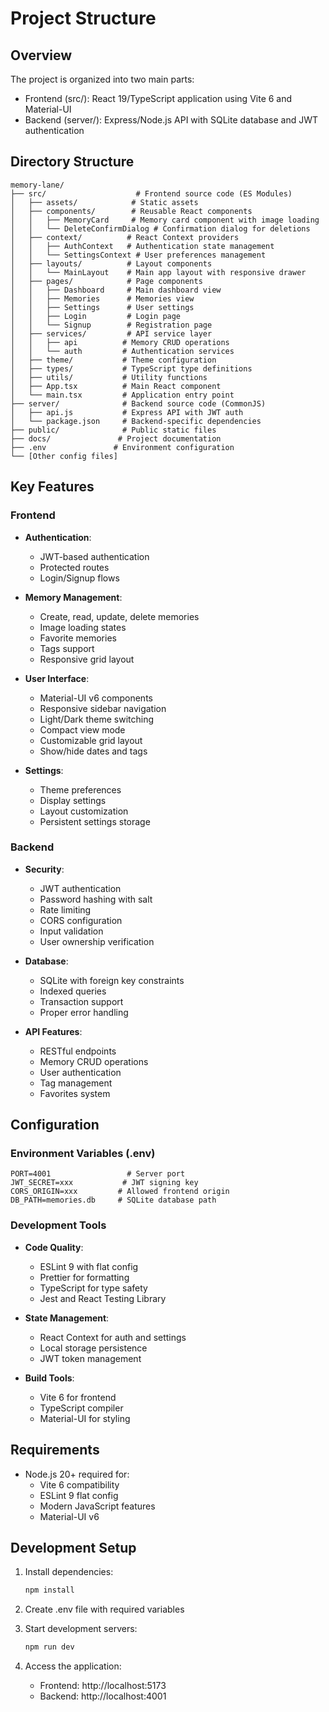# Project Structure

## Overview

The project is organized into two main parts:

- Frontend (src/): React 19/TypeScript application using Vite 6 and Material-UI
- Backend (server/): Express/Node.js API with SQLite database and JWT authentication

## Directory Structure

```
memory-lane/
├── src/                    # Frontend source code (ES Modules)
│   ├── assets/            # Static assets
│   ├── components/        # Reusable React components
│   │   ├── MemoryCard     # Memory card component with image loading
│   │   └── DeleteConfirmDialog # Confirmation dialog for deletions
│   ├── context/          # React Context providers
│   │   ├── AuthContext   # Authentication state management
│   │   └── SettingsContext # User preferences management
│   ├── layouts/          # Layout components
│   │   └── MainLayout    # Main app layout with responsive drawer
│   ├── pages/            # Page components
│   │   ├── Dashboard     # Main dashboard view
│   │   ├── Memories      # Memories view
│   │   ├── Settings      # User settings
│   │   ├── Login         # Login page
│   │   └── Signup        # Registration page
│   ├── services/         # API service layer
│   │   ├── api          # Memory CRUD operations
│   │   └── auth         # Authentication services
│   ├── theme/           # Theme configuration
│   ├── types/           # TypeScript type definitions
│   ├── utils/           # Utility functions
│   ├── App.tsx          # Main React component
│   └── main.tsx         # Application entry point
├── server/              # Backend source code (CommonJS)
│   ├── api.js           # Express API with JWT auth
│   └── package.json     # Backend-specific dependencies
├── public/              # Public static files
├── docs/               # Project documentation
├── .env               # Environment configuration
└── [Other config files]
```

## Key Features

### Frontend

- **Authentication**:

  - JWT-based authentication
  - Protected routes
  - Login/Signup flows

- **Memory Management**:

  - Create, read, update, delete memories
  - Image loading states
  - Favorite memories
  - Tags support
  - Responsive grid layout

- **User Interface**:

  - Material-UI v6 components
  - Responsive sidebar navigation
  - Light/Dark theme switching
  - Compact view mode
  - Customizable grid layout
  - Show/hide dates and tags

- **Settings**:
  - Theme preferences
  - Display settings
  - Layout customization
  - Persistent settings storage

### Backend

- **Security**:

  - JWT authentication
  - Password hashing with salt
  - Rate limiting
  - CORS configuration
  - Input validation
  - User ownership verification

- **Database**:

  - SQLite with foreign key constraints
  - Indexed queries
  - Transaction support
  - Proper error handling

- **API Features**:
  - RESTful endpoints
  - Memory CRUD operations
  - User authentication
  - Tag management
  - Favorites system

## Configuration

### Environment Variables (.env)

```
PORT=4001                 # Server port
JWT_SECRET=xxx           # JWT signing key
CORS_ORIGIN=xxx         # Allowed frontend origin
DB_PATH=memories.db     # SQLite database path
```

### Development Tools

- **Code Quality**:

  - ESLint 9 with flat config
  - Prettier for formatting
  - TypeScript for type safety
  - Jest and React Testing Library

- **State Management**:

  - React Context for auth and settings
  - Local storage persistence
  - JWT token management

- **Build Tools**:
  - Vite 6 for frontend
  - TypeScript compiler
  - Material-UI for styling

## Requirements

- Node.js 20+ required for:
  - Vite 6 compatibility
  - ESLint 9 flat config
  - Modern JavaScript features
  - Material-UI v6

## Development Setup

1. Install dependencies:

   ```bash
   npm install
   ```

2. Create .env file with required variables

3. Start development servers:

   ```bash
   npm run dev
   ```

4. Access the application:
   - Frontend: http://localhost:5173
   - Backend: http://localhost:4001
